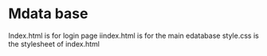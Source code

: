 # Mdata base
Index.html is for login page
iindex.html is for the main edatabase
style.css is the stylesheet of index.html
